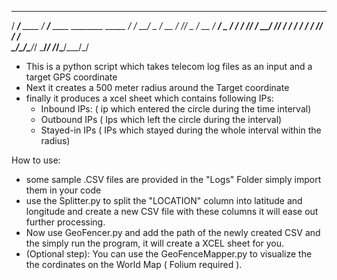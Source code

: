 
   ______           ____                         
  / ____/__  ____  / __/__  ____  ________  _____
 / / __/ _ \/ __ \/ /_/ _ \/ __ \/ ___/ _ \/ ___/
/ /_/ /  __/ /_/ / __/  __/ / / / /__/  __/ /    
\____/\___/\____/_/  \___/_/ /_/\___/\___/_/     
                                                 

                                                                                         
- This is a python script which takes telecom log files as an input and a target GPS coordinate
- Next it creates a 500 meter radius around the Target coordinate
- finally it produces a xcel sheet which contains following IPs:
  - Inbound IPs:  ( ip which entered the circle during the time interval)
  - Outbound IPs ( Ips which left the circle during the interval)
  - Stayed-in IPs ( IPs which stayed during the whole interval within the radius)  


How to use: 
- some sample .CSV files are provided in the "Logs" Folder simply import them in your code
- use the Splitter.py to split the "LOCATION" column into latitude and longitude and create a new CSV file with these columns it will ease out further processing.
- Now use GeoFencer.py and add the path of the newly created CSV and the simply run the program, it will create a XCEL sheet for you.
- (Optional step): You can use the GeoFenceMapper.py to visualize the the cordinates on the World Map ( Folium required ). 
